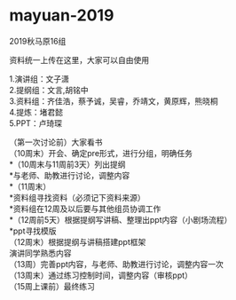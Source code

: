 # mayuan-2019  
2019秋马原16组  

资料统一上传在这里，大家可以自由使用  

1.演讲组：文子潇  
2.提纲组：文言,胡铭中  
3.资料组：齐佳浩，蔡予诚，吴睿，乔靖文，黄原辉，熊晓桐  
4.提炼：堵君懿  
5.PPT：卢琦琛  


（第一次讨论前）大家看书  
（10周末）开会、确定pre形式，进行分组，明确任务  
*（10周末与11周前3天）列出提纲  
	*与老师、助教进行讨论，调整内容  
*（11周末）  
	*资料组寻找资料（必须记下资料来源）  
	*资料组在12周及以后要与其他组员协调工作  
*（12周前5天）根据提纲写讲稿、整理出ppt内容（小剧场流程）  
	*ppt寻找模版  
（12周末）根据提纲与讲稿搭建ppt框架  
	    演讲同学熟悉内容  
（13周）完善ppt内容，与老师、助教进行讨论，调整内容一次  
（13周末）通过练习控制时间，调整内容（审核ppt）  
（15周上课前）最终练习  
